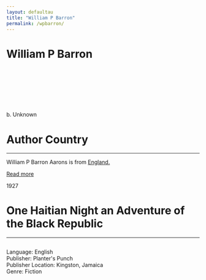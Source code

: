 ```yaml
---
layout: defaultau
title: "William P Barron"
permalink: /wpbarron/
---
```

<!-- partial:index.partial.html -->
<div class="content">
    <h1>William P Barron</h1>
    <div class="quote">
        <div><img src="" class="logo"></div>
    </div>
    <div class="timeline">
        <div style="padding-bottom:100px;"></div>
        <div class="block">
            <div class="date right"><p class="right">b. Unknown</p></div>
            <div class="dot"></div>
            <div class="left first">
            <div class="author_country">
                <h1>Author Country</h1><hr>
        <div class="aclocation"><p>William P Barron Aarons is from <a href="{{ site.baseurl }}/11/">England.</a></p></div>
              <div class="acreadmore">  <a href="#" target="_blank">Read more</a></div>
            </div>
            </div>
        </div>
        <div class="block">
            <div class="date left"><p class="left">1927</p></div>
            <div class="dot"></div>
            <div class="right hide">
                <h1>One Haitian Night an Adventure of the Black Republic</h1><hr>
                <p><img src=""></p>
                <p>
                Language: English<br>
                Publisher: Planter's Punch<br>
                Publisher Location: Kingston, Jamaica<br>
                Genre: Fiction<br>
                </p>
            </div>
        </div>
  <!-- partial -->
<script src='https://cdnjs.cloudflare.com/ajax/libs/jquery/3.1.1/jquery.min.js'></script><script  src="{{ site.baseurl }}/assets/js/authorscript.js"></script>